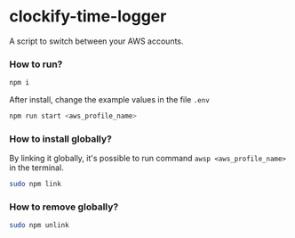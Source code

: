 # clockify-time-logger

A script to switch between your AWS accounts.

### How to run?

```sh
npm i
```

After install, change the example values in the file `.env`

```sh
npm run start <aws_profile_name>
```

### How to install globally?

By linking it globally, it's possible to run command `awsp <aws_profile_name>` in the terminal.

```sh
sudo npm link
```

### How to remove globally?

```sh
sudo npm unlink
```
